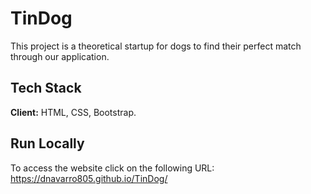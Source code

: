 # TinDog
This project is a theoretical startup for dogs to find their perfect match through our application. 

## Tech Stack
**Client:** HTML, CSS, Bootstrap.

## Run Locally
To access the website click on the following URL:\
https://dnavarro805.github.io/TinDog/
